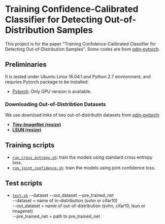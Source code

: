# Training Confidence-Calibrated Classifier for Detecting Out-of-Distribution Samples

This project is for the paper "Training Confidence-Calibrated Classifier for Detecting Out-of-Distribution Samples". Some codes are from [odin-pytorch](https://github.com/ShiyuLiang/odin-pytorch).  

## Preliminaries

It is tested under Ubuntu Linux 16.04.1 and Python 2.7 environment, and requries Pytorch package to be installed:

* [Pytorch](http://pytorch.org/): Only GPU version is available.

### Downloading  Out-of-Distribtion Datasets
We use download links of two out-of-distributin datasets from [odin-pytorch](https://github.com/ShiyuLiang/odin-pytorch):

* **[Tiny-ImageNet (resize)](https://www.dropbox.com/s/kp3my3412u5k9rl/Imagenet_resize.tar.gz)**
* **[LSUN (resize)](https://www.dropbox.com/s/moqh2wh8696c3yl/LSUN_resize.tar.gz)** 

## Training scripts

* [`run_cross_entropy.sh`](./scripts/run_cross_entropy.sh): train the models using standard cross entropy loss.
* [`run_joint_confidence.sh`](./scripts/run_joint_confidence.sh): train the models using joint confidence loss.

## Test scripts

* [`test.sh`](./scripts/test.sh) --dataset --out_dataset --pre_trained_net \
  --dataset = name of in-distribution (svhn or cifar10) \
  --out_dataset = name of out-of-distribution (svhn, cifar10, lsun or imagenet) \
  --pre_trained_net = path to pre_trained_net

